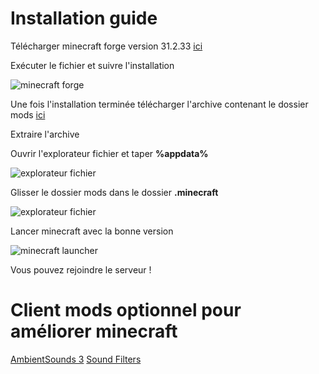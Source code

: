 # Installation guide

Télécharger minecraft forge version 31.2.33 [ici](https://adfoc.us/serve/sitelinks/?id=271228&url=https://files.minecraftforge.net/maven/net/minecraftforge/forge/1.15.2-31.2.33/forge-1.15.2-31.2.33-installer.jar)

Exécuter le fichier et suivre l'installation

![minecraft forge](https://image.noelshack.com/fichiers/2020/32/4/1596723179-2.png)

Une fois l'installation terminée télécharger l'archive contenant le dossier mods [ici](https://github.com/Guillaume-Vidal/minecraft-forge-1.15/archive/master.zip)

Extraire l'archive

Ouvrir l'explorateur fichier et taper **%appdata%**

![explorateur fichier](https://image.noelshack.com/fichiers/2020/32/4/1596721361-3.png)

Glisser le dossier mods dans le dossier **.minecraft**

![explorateur fichier](https://image.noelshack.com/fichiers/2020/32/4/1596721558-4.png)

Lancer minecraft avec la bonne version

![minecraft launcher](https://image.noelshack.com/fichiers/2020/32/4/1596721659-5.png)

Vous pouvez rejoindre le serveur !

# Client mods optionnel pour améliorer minecraft

[AmbientSounds 3](https://www.curseforge.com/minecraft/mc-mods/ambientsounds)
[Sound Filters](https://www.curseforge.com/minecraft/mc-mods/sound-filters)
